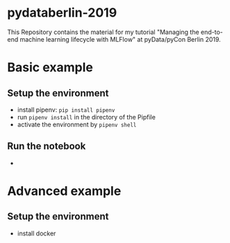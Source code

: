 # pydataberlin-2019
This Repository contains the material for my tutorial "Managing the end-to-end machine learning lifecycle with MLFlow" at pyData/pyCon Berlin 2019.

# Basic example

## Setup the environment
- install pipenv: `pip install pipenv`
- run `pipenv install` in the directory of the Pipfile
- activate the environment by `pipenv shell`

## Run the notebook
- 

# Advanced example

## Setup the environment
- install docker

